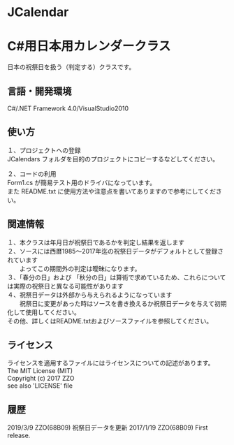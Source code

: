 ﻿# JCalendar
C#用日本用カレンダークラス
======================
日本の祝祭日を扱う（判定する）クラスです。 

言語・開発環境
------
C#/.NET Framework 4.0/VisualStudio2010 

使い方
------
１、プロジェクトへの登録  
JCalendars フォルダを目的のプロジェクトにコピーするなどしてください。  

２、コードの利用  
Form1.cs が簡易テスト用のドライバになっています。  
また README.txt に使用方法や注意点を書いてありますので参考にしてください。  

関連情報
------
１、本クラスは年月日が祝祭日であるかを判定し結果を返します  
２、ソースには西暦1985～2017年迄の祝祭日データがデフォルトとして登録されています  
　　よってこの期間外の判定は曖昧になります。  
３、「春分の日」および 「秋分の日」は算術で求めているため、これらについては実際の祝祭日と異なる可能性があります  
４、祝祭日データは外部から与えられるようになっています  
　　祝祭日に変更があった時はソースを書き換えるか祝祭日データを与えて初期化して使用してください。  
その他、詳しくはREADME.txtおよびソースファイルを参照してください。  

ライセンス
------
ライセンスを適用するファイルにはライセンスについての記述があります。  
The MIT License (MIT)  
Copyright (c) 2017 ZZO  
see also 'LICENSE' file  

履歴
-----
2019/3/9 ZZO(68B09) 祝祭日データを更新 
2017/1/19 ZZO(68B09) First release. 
